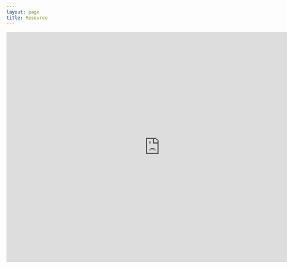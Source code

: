 ```yaml
---
layout: page
title: Resource
---
```


<iframe src="https://calendar.google.com/calendar/embed?showTitle=0&amp;showPrint=0&amp;showTz=0&amp;mode=WEEK&amp;height=600&amp;wkst=1&amp;bgcolor=%23FFFFFF&amp;src=7qftc8dh94v46hafnarj7gdsa4%40group.calendar.google.com&amp;color=%23B1440E&amp;ctz=America%2FLos_Angeles" style="border-width:0" width="800" height="600" frameborder="0" scrolling="no"></iframe>
